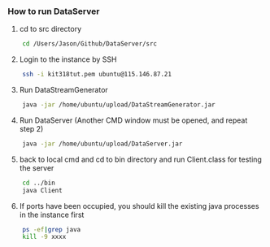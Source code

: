 ### How to run DataServer

1. cd to src directory
``` bash
    cd /Users/Jason/Github/DataServer/src
```

2. Login to the instance by SSH
``` bash
    ssh -i kit318tut.pem ubuntu@115.146.87.21
```

3. Run DataStreamGenerator
``` bash
    java -jar /home/ubuntu/upload/DataStreamGenerator.jar
```

4. Run DataServer (Another CMD window must be opened, and repeat step 2)
``` bash
    java -jar /home/ubuntu/upload/DataServer.jar
```

5. back to local cmd and cd to bin directory and run Client.class for testing the server
``` bash
    cd ../bin
    java Client
```
6. If ports have been occupied, you should kill the existing java processes in the instance first
``` bash
    ps -ef|grep java
    kill -9 xxxx
```
